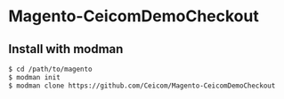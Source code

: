 # Magento-CeicomDemoCheckout

## Install with modman

```sh
$ cd /path/to/magento
$ modman init
$ modman clone https://github.com/Ceicom/Magento-CeicomDemoCheckout
```